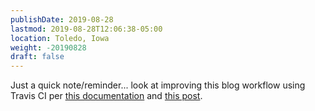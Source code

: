 ```yaml
---
publishDate: 2019-08-28
lastmod: 2019-08-28T12:06:38-05:00
location: Toledo, Iowa
weight: -20190828
draft: false
---
```


Just a quick note/reminder... look at improving this blog workflow using Travis CI per [this documentation](https://docs.travis-ci.com/user/docker/) and [this post](http://evanbrown.io/post/hugo-on-the-go/).
